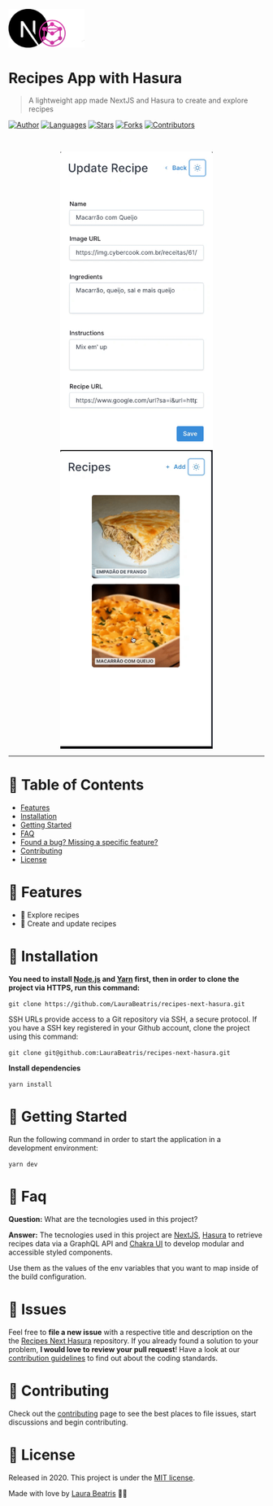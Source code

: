 <p align="left">
   <img src=".github/docs/logo.png" width="150px"/>
</p>

# Recipes App with Hasura

> A lightweight app made NextJS and Hasura to create and explore recipes

[![Author](https://img.shields.io/badge/author-LauraBeatris-191F2B?style=flat-square)](https://github.com/LauraBeatris)
[![Languages](https://img.shields.io/github/languages/count/LauraBeatris/recipes-next-hasura?color=%23191F2B&style=flat-square)](#)
[![Stars](https://img.shields.io/github/stars/LauraBeatris/recipes-next-hasura?color=191F2B&style=flat-square)](https://github.com/LauraBeatris/recipes-next-hasura/stargazers)
[![Forks](https://img.shields.io/github/forks/LauraBeatris/recipes-next-hasura?color=%23191F2B&style=flat-square)](https://github.com/LauraBeatris/recipes-next-hasura/network/members)
[![Contributors](https://img.shields.io/github/contributors/LauraBeatris/recipes-next-hasura?color=191F2B&style=flat-square)](https://github.com/LauraBeatris/recipes-next-hasura/graphs/contributors)

<br />
<p align="center">
  <img align="center" width="300" src=".github/docs/color-mode.gif" alt="Color Mode" border="0">
  <img align="center" width="300" src=".github/docs/update-recipe.gif" alt="Update Recipe" border="0">
</p>

---

# :pushpin: Table of Contents

* [Features](#rocket-features)
* [Installation](#construction_worker-installation)
* [Getting Started](#runner-getting-started)
* [FAQ](#postbox-faq)
* [Found a bug? Missing a specific feature?](#bug-issues)
* [Contributing](#tada-contributing)
* [License](#closed_book-license)

# :rocket: Features

* 🍕 Explore recipes
* 🥐 Create and update recipes

# :construction_worker: Installation

**You need to install [Node.js](https://nodejs.org/en/download/) and [Yarn](https://yarnpkg.com/) first, then in order to clone the project via HTTPS, run this command:**

```git clone https://github.com/LauraBeatris/recipes-next-hasura.git```

SSH URLs provide access to a Git repository via SSH, a secure protocol. If you have a SSH key registered in your Github account, clone the project using this command:

```git clone git@github.com:LauraBeatris/recipes-next-hasura.git```

**Install dependencies**

```yarn install```

# :runner: Getting Started

Run the following command in order to start the application in a development environment:

```yarn dev```


# :postbox: Faq

**Question:** What are the tecnologies used in this project?

**Answer:** The tecnologies used in this project are [NextJS](https://nextjs.org/), [Hasura](https://hasura.io/) to retrieve recipes data via a GraphQL API and [Chakra UI](https://chakra-ui.com/) to develop modular and accessible styled components.


Use them as the values of the env variables that you want to map inside of the build configuration.

# :bug: Issues

Feel free to **file a new issue** with a respective title and description on the the [Recipes Next Hasura](https://github.com/LauraBeatris/recipes-next-hasura/issues) repository. If you already found a solution to your problem, **I would love to review your pull request**! Have a look at our [contribution guidelines](https://github.com/LauraBeatris/recipes-next-hasura/blob/master/CONTRIBUTING.md) to find out about the coding standards.

# :tada: Contributing

Check out the [contributing](https://github.com/LauraBeatris/recipes-next-hasura/blob/master/CONTRIBUTING.md) page to see the best places to file issues, start discussions and begin contributing.

# :closed_book: License

Released in 2020.
This project is under the [MIT license](https://github.com/LauraBeatris/recipes-next-hasura/master/LICENSE).

Made with love by [Laura Beatris](https://github.com/LauraBeatris) 💜🚀
